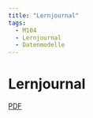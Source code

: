 ```yaml
---
title: "Lernjournal"
tags:
  - M104
  - Lernjournal
  - Datenmodelle
---
```


# Lernjournal

[PDF](/data/m104/Lernjournal_M104.pdf)
